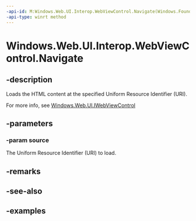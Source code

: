 ```yaml
---
-api-id: M:Windows.Web.UI.Interop.WebViewControl.Navigate(Windows.Foundation.Uri)
-api-type: winrt method
---
```


<!-- Method syntax.
public void WebViewControl.Navigate(Uri source)
-->

# Windows.Web.UI.Interop.WebViewControl.Navigate

## -description
Loads the HTML content at the specified Uniform Resource Identifier (URI).

For more info, see [Windows.Web.UI.IWebViewControl](../windows.web.ui/iwebviewcontrol.md)

## -parameters
### -param source
The Uniform Resource Identifier (URI) to load.

## -remarks

## -see-also

## -examples

